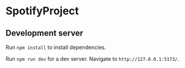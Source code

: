# SpotifyProject

## Development server

Run `npm install` to install dependencies.

Run `npm run dev` for a dev server. Navigate to `http://127.0.0.1:5173/`.